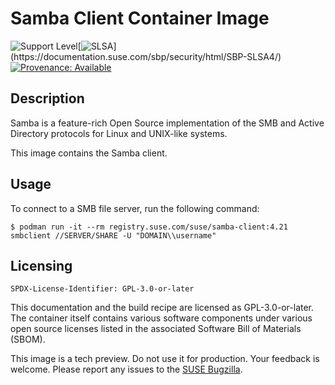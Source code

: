 # Samba Client Container Image

![Support Level](https://img.shields.io/badge/Support_Level-techpreview-blue)[![SLSA](https://img.shields.io/badge/SLSA_(v1.0)-Build_L3-Green)](https://documentation.suse.com/sbp/security/html/SBP-SLSA4/)
[![Provenance: Available](https://img.shields.io/badge/Provenance-Available-Green)](https://documentation.suse.com/container/all/html/Container-guide/index.html#container-verify)

## Description

Samba is a feature-rich Open Source implementation of the SMB and Active Directory protocols for Linux and UNIX-like systems.

This image contains the Samba client.

## Usage

To connect to a SMB file server, run the following command:

```ShellSession
$ podman run -it --rm registry.suse.com/suse/samba-client:4.21 smbclient //SERVER/SHARE -U "DOMAIN\\username"
```

## Licensing

`SPDX-License-Identifier: GPL-3.0-or-later`

This documentation and the build recipe are licensed as GPL-3.0-or-later.
The container itself contains various software components under various open source licenses listed in the associated
Software Bill of Materials (SBOM).

This image is a tech preview. Do not use it for production.
Your feedback is welcome.
Please report any issues to the [SUSE Bugzilla](https://bugzilla.suse.com/enter_bug.cgi?product=PUBLIC%20SUSE%20Linux%20Enterprise%20Base%20Container%20Images).
